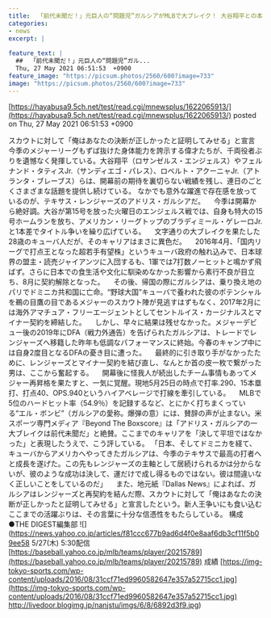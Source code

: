 ```yaml
---
title:  「前代未聞だ！」元巨人の“問題児”ガルシアがMLBで大ブレイク！ 大谷翔平との本塁打王争いに米メディアも驚嘆  
categories:
- news
excerpt: |
  
feature_text: |
  ##  「前代未聞だ！」元巨人の“問題児”ガル...
  Thu, 27 May 2021 06:51:53  +0900
feature_image: "https://picsum.photos/2560/600?image=733"
image: "https://picsum.photos/2560/600?image=733"
---
```


[https://hayabusa9.5ch.net/test/read.cgi/mnewsplus/1622065913/](https://hayabusa9.5ch.net/test/read.cgi/mnewsplus/1622065913/)
posted on Thu, 27 May 2021 06:51:53  +0900

<!--more-->

スカウトに対して「俺はあなたの決断が正しかったと証明してみせる」と宣言 今季のメジャーリーグもずば抜けた身体能力を誇示する偉才たちが、千両役者ぶりを遺憾なく発揮している。大谷翔平（ロサンゼルス・エンジェルス）やフェルナンド・タティスJr.（サンディエゴ・パレス）、ロベルト・アクーニャJr.（アトランタ・ブレーブス）らは、開幕前の期待を裏切らない戦績を残し、連日のごとくさまざまな話題を提供し続けている。 なかでも意外な躍進で存在感を放っているのが、テキサス・レンジャーズのアドリス・ガルシアだ。 　今季は開幕から絶好調。大谷が第15号を放った火曜日のエンジェルス戦では、自身も特大の15号ホームランを放ち、アメリカン・リーグトップのブラディミール・ゲレーロJr.と1本差でタイトル争いを繰り広げている。 　文字通りの大ブレイクを果たした28歳のキューバ人だが、そのキャリアはまさに異色だ。 　2016年4月、「国内リーグで打点王となった超若手有望株」というキューバ政府の触れ込みで、日本球界の盟主・読売ジャイアンツに入団するも、1軍では7打数ノーヒットと鳴かず飛ばず。さらに日本での食生活や文化に馴染めなかった影響から素行不良が目立ち、8月に契約解除となった。 　その後、帰国の際にガルシアは、乗り換え地のパリでドミニカ共和国に亡命。“野球大国”キューバで養われた彼のポテンシャルを鵜の目鷹の目であるメジャーのスカウト陣が見逃すはずもなく、2017年2月には海外アマチュア・フリーエージェントとしてセントルイス・カージナルスとマイナー契約を締結した。 　しかし、早々に結果は残せなかった。メジャーデビュー後の2019年にDFA（戦力外通告）を告げられたガルシアは、トレードでレンジャーズへ移籍した昨年も低調なパフォーマンスに終始。今春のキャンプ中には自身2度目となるDFAの憂き目に遭った。 　最終的に引き取り手がなかったために、レンジャーズとマイナー契約を結び直し、なんとか首の皮一枚で繋がった男は、ここから奮起する。 　開幕後に怪我人が続出したチーム事情もあってメジャー再昇格を果たすと、一気に覚醒。現地5月25日の時点で打率.290、15本塁打、打点40、OPS.940というハイアベレージで打線を牽引している。 　MLBで5位のハードヒット率（54.9％）を記録するなど、とにかく打ちまくっている“エル・ボンビ”（ガルシアの愛称。爆弾の意）には、賛辞の声が止まない。米スポーツ専門メディア『Beyond The Boxscore』は「アドリス・ガルシアの一大ブレイクは前代未聞だ」と絶賛。ここまでのキャリアを「決して平坦ではなかった」と表現したうえで、こう評している。 「日本、そしてドミニカを経て、キューバからアメリカへやってきたガルシアは、今季のテキサスで最高の打者へと成長を遂げた。この先もレンジャーズの主軸として居続けられるかは分からないが、彼のような成功は決して、運だけで成し得るものではない。彼は間違いなく正しいことをしているのだ」 　また、地元紙『Dallas News』によれば、ガルシアはレンジャーズと再契約を結んだ際、スカウトに対して「俺はあなたの決断が正しかったと証明してみせる」と宣言したという。新人王争いにも食い込むここまでの活躍ぶりは、その言葉に十分な信憑性をもたらしている。 構成●THE DIGEST編集部 ![](https://news.yahoo.co.jp/articles/f81ccc677b9ad6d4f0e8aaf6db3cf11f5b09ee58 5/27(木) 5:30配信 [https://baseball.yahoo.co.jp/mlb/teams/player/20215789](https://baseball.yahoo.co.jp/mlb/teams/player/20215789) 成績 [https://img-tokyo-sports.com/wp-content/uploads/2016/08/31ccf71ed9960582647e357a52715cc1.jpg](https://img-tokyo-sports.com/wp-content/uploads/2016/08/31ccf71ed9960582647e357a52715cc1.jpg) http://livedoor.blogimg.jp/nanjstu/imgs/6/8/6892d3f9.jpg)
